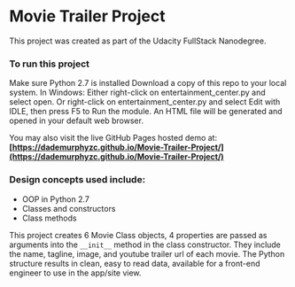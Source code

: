 
# Movie Trailer Project
This project was created as part of the Udacity FullStack Nanodegree.

### To run this project
Make sure Python 2.7 is installed
Download a copy of this repo to your local system.
In Windows:
Either right-click on entertainment_center.py and select open.
Or right-click on entertainment_center.py and select Edit with IDLE, then press F5 to Run the module.
An HTML file will be generated and opened in your default web browser.

You may also visit the live GitHub Pages hosted demo at:
**[https://dademurphyzc.github.io/Movie-Trailer-Project/](https://dademurphyzc.github.io/Movie-Trailer-Project/)**

### Design concepts used include:

 - OOP in Python 2.7 
 - Classes and constructors 
 - Class methods

This project creates 6 Movie Class objects, 4 properties are passed as arguments into the `__init__` method in the class constructor. They include the name, tagline, image, and youtube trailer url of each movie. The Python structure results in clean, easy to read data, available for a front-end engineer to use in the app/site view.
